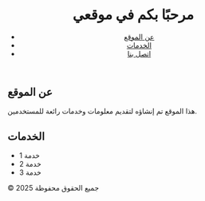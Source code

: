 <!DOCTYPE html>
<html lang="en">
<head>
  <meta charset="UTF-8">
  <meta name="viewport" content="width=device-width, initial-scale=1.0">
  <title>موقعي الإلكتروني</title>
  <link rel="stylesheet" href="styles.css">
</head>
<body>
  <header>
    <div class="container">
      <h1>مرحبًا بكم في موقعي</h1>
      <nav>
        <ul>
          <li><a href="#about">عن الموقع</a></li>
          <li><a href="#services">الخدمات</a></li>
          <li><a href="#contact">اتصل بنا</a></li>
        </ul>
      </nav>
    </div>
  </header>

  <section id="about">
    <div class="container">
      <h2>عن الموقع</h2>
      <p>هذا الموقع تم إنشاؤه لتقديم معلومات وخدمات رائعة للمستخدمين.</p>
    </div>
  </section>

  <section id="services">
    <div class="container">
      <h2>الخدمات</h2>
      <ul>
        <li>خدمة 1</li>
        <li>خدمة 2</li>
        <li>خدمة 3</li>
      </ul>
    </div>
  </section>

  <footer>
    <div class="container">
      <p>&copy; 2025 جميع الحقوق محفوظة</p>
    </div>
  </footer>
</body>
</html>
